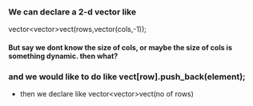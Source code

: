 ### We can declare a 2-d vector like
vector<vector<int>>vect(rows,vector<int>(cols,-1));
#### But say we dont know the size of cols, or maybe the size of cols is something dynamic. then what?
### and we would like to do like vect[row].push_back(element);
- then we declare like vector<vector<int>>vect(no of rows)